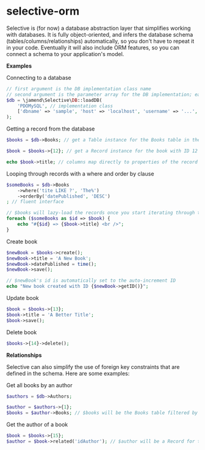 selective-orm
=============

Selective is (for now) a database abstraction layer that simplifies working with databases. It is fully object-oriented, and infers the database schema (tables/columns/relationships) automatically, so you don't have to repeat it in your code. Eventually it will also include ORM features, so you can connect a schema to your application's model.

**Examples**

Connecting to a database
```php
// first argument is the DB implementation class name
// second argument is the parameter array for the DB implementation; each item will call a corresponding setter
$db = \jamend\Selective\DB::loadDB(
	'PDOMySQL', // implementation class
	['dbname' => 'sample', 'host' => 'localhost', 'username' => '...', 'password' => '...'] // PDOMySQL parameters
);
```

Getting a record from the database
```php
$books = $db->Books; // get a Table instance for the Books table in the database

$book = $books->{12}; // get a Record instance for the book with ID 12

echo $book->title; // columns map directly to properties of the record
```

Looping through records with a where and order by clause
```php
$someBooks = $db->Books
	->where('tite LIKE ?', 'The%')
	->orderBy('datePublished', 'DESC')
; // fluent interface

// $books will lazy-load the records once you start iterating through them
foreach ($someBooks as $id => $book) {
	echo "#{$id} => {$book->title} <br />";
}
```

Create book
```php
$newBook = $books->create();
$newBook->title = 'A New Book';
$newBook->datePublished = time();
$newBook->save();

// $newBook's id is automatically set to the auto-increment ID
echo "New book created with ID {$newBook->getID()}";
```

Update book
```php
$book = $books->{13};
$book->title = 'A Better Title';
$book->save();
```

Delete book
```php
$books->{14}->delete();
```

**Relationships**

Selective can also simplify the use of foreign key constraints that are defined in the schema. Here are some examples:

Get all books by an author
```php
$authors = $db->Authors;

$author = $authors->{1};
$books = $author->Books; // $books will be the Books table filtered by the author
```

Get the author of a book
```php
$book = $books->{15};
$author = $book->related('idAuthor'); // $author will be a Record for the author matching the book's idAuthor
```
